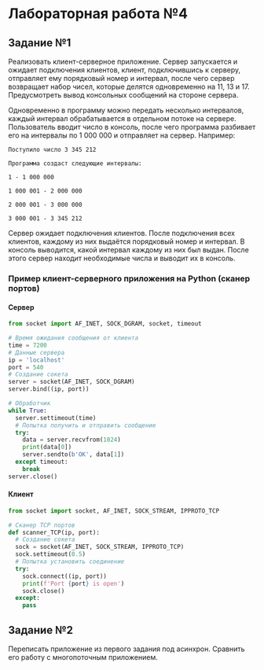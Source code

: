 # Лабораторная работа №4

## Задание №1

Реализовать клиент-серверное приложение. Сервер запускается и ожидает подключения клиентов, клиент, подключившись к серверу, отправляет ему порядковый номер и интервал, после чего сервер возвращает набор чисел, которые делятся одновременно на 11, 13 и 17. Предусмотреть вывод консольных сообщений на стороне сервера.

Одновременно в программу можно передать несколько интервалов, каждый интервал обрабатывается в отдельном потоке на сервере. Пользователь вводит число в консоль, после чего программа разбивает его на интервалы по 1 000 000 и отправляет на сервер. Например:

```
Поступило число 3 345 212

Программа создаст следующие интервалы:

1 - 1 000 000

1 000 001 - 2 000 000

2 000 001 - 3 000 000

3 000 001 - 3 345 212
```

Сервер ожидает подключения клиентов. После подключения всех клиентов, каждому из них выдаётся порядковый номер и интервал. В консоль выводится, какой интервал каждому из них был выдан. После этого сервер находит необходимые числа и выводит их в консоль.

### Пример клиент-серверного приложения на Python (сканер портов)

#### Сервер

```python
from socket import AF_INET, SOCK_DGRAM, socket, timeout

# Время ожидания сообщения от клиента
time = 7200
# Данные сервера
ip = 'localhost'
port = 540
# Создание сокета
server = socket(AF_INET, SOCK_DGRAM)
server.bind((ip, port))

# Обработчик
while True:
  server.settimeout(time)
  # Попытка получить и отправить сообщение
  try:
    data = server.recvfrom(1024)
    print(data[0])
    server.sendto(b'OK', data[1])
  except timeout:
    break
server.close()
```

#### Клиент

```python
from socket import socket, AF_INET, SOCK_STREAM, IPPROTO_TCP

# Сканер TCP портов
def scanner_TCP(ip, port):
  # Создание сокета
  sock = socket(AF_INET, SOCK_STREAM, IPPROTO_TCP)
  sock.settimeout(0.5)
  # Попытка установить соединение
  try:
    sock.connect((ip, port))
    print(f'Port {port} is open')
    sock.close()
  except:
    pass
```

## Задание №2

Переписать приложение из первого задания под асинхрон. Сравнить его работу с многопоточным приложением.
